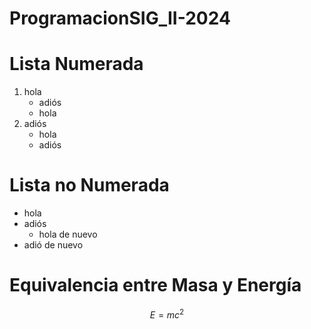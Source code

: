 # ProgramacionSIG_II-2024

# Lista Numerada
1. hola
   - adiós
   - hola
2. adiós
   - hola
   - adiós

# Lista no Numerada
  - hola
  - adiós
    - hola de nuevo
  - adió de nuevo


# Equivalencia entre Masa y Energía
$$E = mc^{2}$$
